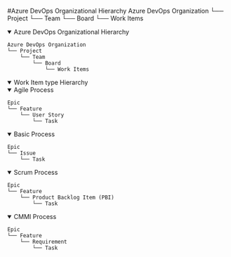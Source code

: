 #Azure DevOps Organizational Hierarchy
Azure DevOps Organization
└── Project
    └── Team
        └── Board
            └── Work Items



<details open>
  <summary>Azure DevOps Organizational Hierarchy</summary>
  
```
Azure DevOps Organization
└── Project
    └── Team
        └── Board
            └── Work Items
```
</details>




<details open>
  <summary>Work Item type Hierarchy</summary>

  <details open>
    <summary>Agile Process</summary>

```
Epic
└── Feature
    └── User Story
        └── Task
```
  </details>


<details open>
    <summary>Basic Process</summary>

```
Epic
└── Issue
    └── Task
```
  </details>


<details open>
    <summary>Scrum Process</summary>

```
Epic
└── Feature
    └── Product Backlog Item (PBI)
        └── Task

```
  </details>


<details open>
    <summary>CMMI Process</summary>

```
Epic
└── Feature
    └── Requirement
        └── Task

```
  </details>



</details>
